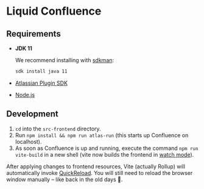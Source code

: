 # Liquid Confluence

## Requirements

- **JDK 11**
  
  We recommend installing with [sdkman](https://sdkman.io):
  ```bash
  sdk install java 11
  ```
- [Atlassian Plugin SDK](https://developer.atlassian.com/server/framework/atlassian-sdk/install-the-atlassian-sdk-on-a-linux-or-mac-system/)
- [Node.js](https://nodejs.org/en/download/)

## Development

1. `cd` into the `src-frontend` directory.
2. Run `npm install && npm run atlas-run` (this starts up Confluence on localhost).
3. As soon as Confluence is up and running, execute the command `npm run vite-build` in a new shell (vite now builds the frontend in [watch mode](https://vitejs.dev/config/build-options.html#build-watch)).

After applying changes to frontend resources, Vite (actually Rollup) will automatically invoke [QuickReload](https://developer.atlassian.com/server/framework/atlassian-sdk/automatic-plugin-reinstallation-with-quickreload/). You will still need to reload the browser window manually – like back in the old days 🔄.
